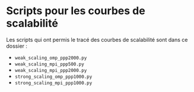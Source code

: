 # Scripts pour les courbes de scalabilité

Les scripts qui ont permis le tracé des courbes de scalabilité sont dans ce dossier :
- `weak_scaling_omp_ppp2000.py`
- `weak_scaling_mpi_ppp500.py`
- `weak_scaling_mpi_ppp2000.py`
- `strong_scaling_omp_ppp1000.py`
- `strong_scaling_mpi_ppp1000.py`
